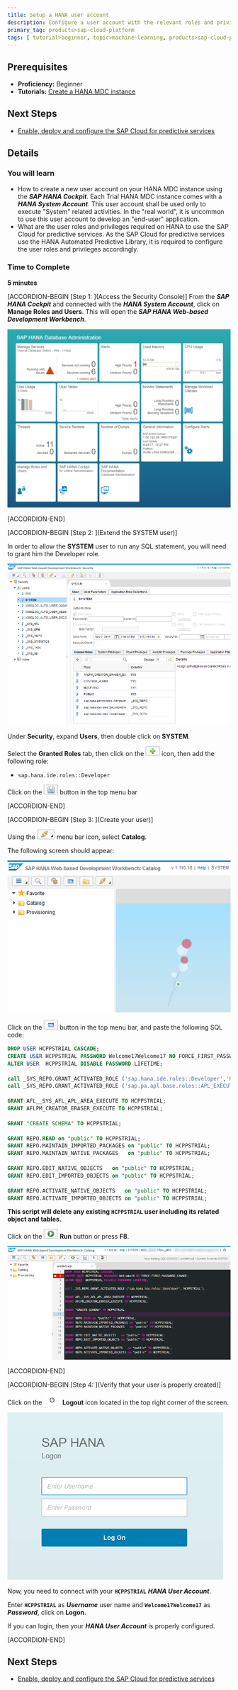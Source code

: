 ```yaml
---
title: Setup a HANA user account
description: Configure a user account with the relevant roles and privileges to use the SAP Cloud for predictive services
primary_tag: products>sap-cloud-platform
tags: [ tutorial>beginner, topic>machine-learning, products>sap-cloud-platform-predictive-service, products>sap-hana, products>sap-cloud-platform ]
---
```


## Prerequisites
  - **Proficiency:** Beginner
  - **Tutorials:** [Create a HANA MDC instance](http://www.sap.com/developer/tutorials/hcpps-hana-create-mdc-instance.html)

## Next Steps
  - [Enable, deploy and configure the SAP Cloud for predictive services](http://www.sap.com/developer/tutorials/hcpps-ps-configure.html)

## Details
### You will learn
  - How to create a new user account on your HANA MDC instance using the ***SAP HANA Cockpit***. Each Trial HANA MDC instance comes with a ***HANA System Account***. This user account shall be used only to execute "System" related activities.
  In the "real world", it is uncommon to use this user account to develop an "end-user" application.
  - What are the user roles and privileges required on HANA to use the SAP Cloud for predictive services. As the SAP Cloud for predictive services use the HANA Automated Predictive Library, it is required to configure the user roles and privileges accordingly.

### Time to Complete
  **5 minutes**

[ACCORDION-BEGIN [Step 1: ](Access the Security Console)]
From the ***SAP HANA Cockpit*** and connected with the ***HANA System Account***, click on **Manage Roles and Users**. This will open the ***SAP HANA Web-based Development Workbench***.

![SAP HANA Cockpit](01.png)

[ACCORDION-END]

[ACCORDION-BEGIN [Step 2: ](Extend the SYSTEM user)]

In order to allow the **SYSTEM** user to run any SQL statement, you will need to grant him the Developer role.

![SAP HANA Web-based Development Workbench](02.png)

Under **Security**, expand **Users**, then double click on **SYSTEM**.

Select the **Granted Roles** tab, then click on the ![plus](0-plus.png) icon, then add the following role:

  - `sap.hana.ide.roles::Developer`

Click on the ![save](0-save.png) button in the top menu bar

[ACCORDION-END]

[ACCORDION-BEGIN [Step 3: ](Create your user)]

Using the ![navigation](0-navigation.png) menu bar icon, select **Catalog**.

The following screen should appear:

![SAP HANA Web-based Development Workbench](03.png)

Click on the ![SQL Console](0-opensqlconsole.png) button in the top menu bar, and paste the following SQL code:

```sql
DROP USER HCPPSTRIAL CASCADE;
CREATE USER HCPPSTRIAL PASSWORD Welcome17Welcome17 NO FORCE_FIRST_PASSWORD_CHANGE;
ALTER USER  HCPPSTRIAL DISABLE PASSWORD LIFETIME;

call _SYS_REPO.GRANT_ACTIVATED_ROLE ('sap.hana.ide.roles::Developer','HCPPSTRIAL');
call _SYS_REPO.GRANT_ACTIVATED_ROLE ('sap.pa.apl.base.roles::APL_EXECUTE','HCPPSTRIAL');

GRANT AFL__SYS_AFL_APL_AREA_EXECUTE TO HCPPSTRIAL;
GRANT AFLPM_CREATOR_ERASER_EXECUTE TO HCPPSTRIAL;

GRANT "CREATE SCHEMA" TO HCPPSTRIAL;

GRANT REPO.READ on "public" TO HCPPSTRIAL;
GRANT REPO.MAINTAIN_IMPORTED_PACKAGES on "public" TO HCPPSTRIAL;
GRANT REPO.MAINTAIN_NATIVE_PACKAGES   on "public" TO HCPPSTRIAL;

GRANT REPO.EDIT_NATIVE_OBJECTS   on "public" TO HCPPSTRIAL;
GRANT REPO.EDIT_IMPORTED_OBJECTS on "public" TO HCPPSTRIAL;

GRANT REPO.ACTIVATE_NATIVE_OBJECTS   on "public" TO HCPPSTRIAL;
GRANT REPO.ACTIVATE_IMPORTED_OBJECTS on "public" TO HCPPSTRIAL;
```

**This script will delete any existing `HCPPSTRIAL` user including its related object and tables.**

Click on the ![Logout](0-run.png) **Run** button or press **F8**.

![SAP HANA Web-based Development Workbench Login](04.png)

[ACCORDION-END]

[ACCORDION-BEGIN [Step 4: ](Verify that your user is properly created)]

Click on the ![Logout](0-logout.png) **Logout** icon located in the top right corner of the screen.

![SAP HANA Web-based Development Workbench Login](05.png)

Now, you need to connect with your **`HCPPSTRIAL`** ***HANA User Account***.

Enter **`HCPPSTRIAL`** as ***Username*** user name and **`Welcome17Welcome17`** as ***Password***, click on **Logon**.

If you can login, then your ***HANA User Account*** is properly configured.

[ACCORDION-END]

## Next Steps
- [Enable, deploy and configure the SAP Cloud for predictive services](http://www.sap.com/developer/tutorials/hcpps-ps-configure.html)

